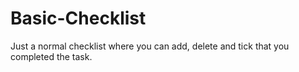# Basic-Checklist
Just a normal checklist where you can add, delete and tick that you completed the task.
